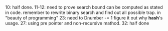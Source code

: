 10: half done.
11-12: need to prove search bound can be computed as stated in code.
remember to rewrite binary search and find out all possible trap.
    in "beauty of programming"
23: need to Dnumber -= 1 figure it out why
    __hash__'s usage.
27: using pre pointer and non-recursive mathod.
32: half done


